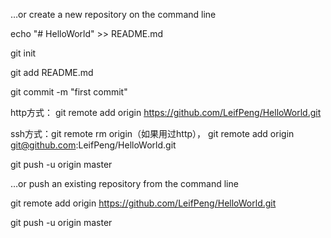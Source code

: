 …or create a new repository on the command line

echo "# HelloWorld" >> README.md

git init

git add README.md

git commit -m "first commit"

http方式： git remote add origin https://github.com/LeifPeng/HelloWorld.git

ssh方式：git remote rm origin（如果用过http），
git remote add origin git@github.com:LeifPeng/HelloWorld.git

git push -u origin master




…or push an existing repository from the command line

git remote add origin https://github.com/LeifPeng/HelloWorld.git

git push -u origin master
